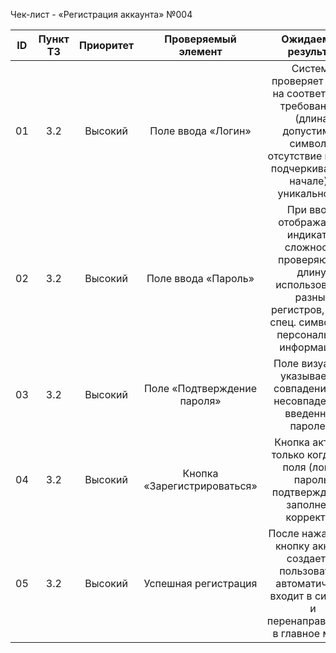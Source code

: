﻿Чек-лист - «Регистрация аккаунта» №004

| ID | Пункт ТЗ | Приоритет | Проверяемый элемент | Ожидаемый результат |
|:-:|:-:|:-:|:-:|:-:|
| 01 | 3.2 | Высокий | Поле ввода «Логин» | Система проверяет логин на соответствие требованиям (длина, допустимые символы, отсутствие цифр и подчеркивания в начале) и уникальность. |
| 02 | 3.2 | Высокий | Поле ввода «Пароль» | При вводе отображается индикатор сложности, проверяющий длину, использование разных регистров, цифр, спец. символов и персональную информацию. |
| 03 | 3.2 | Высокий | Поле «Подтверждение пароля» | Поле визуально указывает на совпадение или несовпадение с введенным паролем. |
| 04 | 3.2 | Высокий | Кнопка «Зарегистрироваться» | Кнопка активна только когда все поля (логин, пароль, подтверждение) заполнены корректно. |
| 05 | 3.2 | Высокий | Успешная регистрация | После нажатия на кнопку аккаунт создается, пользователь автоматически входит в систему и перенаправляется в главное меню. |